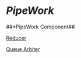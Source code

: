 *PipeWork*
============

##*PipeWork Component##

[Reducer](doc/ja/reducer.md)

[Queue Arbiter](doc/ja/queue_arbiter.md)

